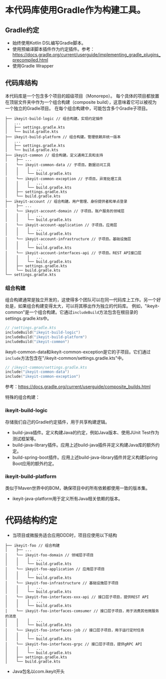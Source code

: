 # 本代码库使用Gradle作为构建工具。
## Gradle约定
- 始终使用Kotlin DSL编写Gradle脚本。
- 使用预编译脚本插件作为约定插件。参考：https://docs.gradle.org/current/userguide/implementing_gradle_plugins_precompiled.html
- 使用Gradle Wrapper

## 代码库结构
本代码库是一个包含多个项目的超级项目（Monorepo）。
每个具体的项目都放置在顶层文件夹中作为一个组合构建（composite build），这意味着它可以被视为一个独立的Gradle项目。
在每个组合构建中，可能包含多个Gradle子项目。
```
├── ikeyit-build-logic // 组合构建。实现约定插件
│   ...
│   ├── settings.gradle.kts
│   └── build.gradle.kts
├── ikeyit-build-platform // 组合构建。管理依赖并统一版本
│   ...
│   ├── settings.gradle.kts
│   └── build.gradle.kts
├── ikeyit-common // 组合构建。定义通用工具和支持
│    ├── ...
│    └── ikeyit-common-data // 子项目。数据访问工具
│    │    │   ...
│    │    └── build.gradle.kts
│    └── ikeyit-common-exception // 子项目。异常处理工具
│    │    │   ...
│    │    └── build.gradle.kts
│    ├── settings.gradle.kts
│    └── build.gradle.kts
├── ikeyit-account // 组合构建。用户管理、身份提供者和单点登录
│    ├── ...
│    └── ikeyit-account-domain // 子项目。账户服务的领域层
│    │    │   ...
│    │    └── build.gradle.kts
│    └── ikeyit-account-application // 子项目。应用层
│    │    │   ...
│    │    └── build.gradle.kts
│    └── ikeyit-account-infrastructure // 子项目。基础设施层
│    │    │   ...
│    │    └── build.gradle.kts
│    └── ikeyit-account-interfaces-api // 子项目。REST API接口层
│    │    │   ...
│    │    └── build.gradle.kts
│    ├── settings.gradle.kts
│    └── build.gradle.kts
└── settings.gradle.kts
```
### 组合构建
组合构建通常是独立开发的，这使得多个团队可以在同一代码库上工作。另一个好处是，如果组合构建变得太大，可以将其移出作为独立的代码库。
例如，"ikeyit-common"是一个组合构建。它通过`includeBuild`方法包含在根目录的settings.gradle.kts中。
```kotlin
// /settings.gradle.kts
includeBuild("ikeyit-build-logic")
includeBuild("ikeyit-build-platform")
includeBuild("ikeyit-common")
```
ikeyit-common-data和ikeyit-common-exception是它的子项目。它们通过`include`方法包含在"/ikeyit-common/settings.gradle.kts"中。
```kotlin
// /ikeyit-common/settings.gradle.kts
include("ikeyit-common-data")
include("ikeyit-common-exception")
```
参考：https://docs.gradle.org/current/userguide/composite_builds.html

特殊的组合构建：
### ikeyit-build-logic
存储我们自己的Gradle约定插件，用于共享构建逻辑。
- build-java插件。定义构建Java的约定，例如Java版本、使用JUnit Test作为测试框架等。
- build-java-library插件。应用上述build-java插件并定义构建Java库的额外约定。
- build-spring-boot插件。应用上述build-java-library插件并定义构建Spring Boot应用的额外约定。
### ikeyit-build-platform
类似于Maven世界中的BOM，确保项目中的所有依赖都使用一致的版本集。
- ikeyit-java-platform用于定义所有Java相关依赖的版本。

# 代码结构约定
- 当项目或微服务适合应用DDD时，项目应使用以下结构
```
├── ikeyit-foo // 组合构建
│    ├── ...
│    └── ikeyit-foo-domain // 领域层子项目
│    │    │   ...
│    │    └── build.gradle.kts
│    └── ikeyit-foo-application // 应用层子项目
│    │    │   ...
│    │    └── build.gradle.kts
│    └── ikeyit-foo-infrastructure // 基础设施层子项目
│    │    │   ...
│    │    └── build.gradle.kts
│    └── ikeyit-foo-interfaces-xxx-api // 接口层子项目，提供REST API
│    │    │   ...
│    │    └── build.gradle.kts
│    └── ikeyit-foo-interfaces-comsumer // 接口层子项目，用于消费其他微服务的消息
│    │    │   ...
│    │    └── build.gradle.kts
│    └── ikeyit-foo-interfaces-job // 接口层子项目，用于运行定时任务
│    │    │   ...
│    │    └── build.gradle.kts
│    └── ikeyit-foo-interfaces-grpc // 接口层子项目，提供gRPC API
│    │    │   ...
│    │    └── build.gradle.kts
│    ├── settings.gradle.kts
│    └── build.gradle.kts
```
- Java包名以com.ikeyit开头